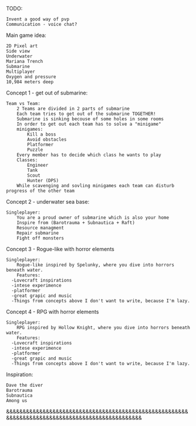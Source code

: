 TODO:

	Invent a good way of pvp
	Communication - voice chat?
	
Main game idea:

	2D Pixel art
	Side view
	Underwater
	Mariana Trench
	Submarine
	Multiplayer
	Oxygen and pressure
	10,984 meters deep

Concept 1 - get out of submarine:

	Team vs Team:
		2 Teams are divided in 2 parts of submarine
		Each team tries to get out of the submarine TOGETHER!
		Submarine is sinking becouse of some holes in some rooms
		In order to get out each team has to solve a "minigame"
		minigames:
			Kill a boss
			Avoid obstacles
			Platformer
			Puzzle
		Every member has to decide which class he wants to play
		Classes:
			Engineer
			Tank
			Scout
			Hunter (DPS)
		While scavenging and sovling minigames each team can disturb progress of the other team

Concept 2 - underwater sea base:

	Singleplayer:
		You are a proud owner of submarine which is also your home
		Inspire from (Barotrauma + Subnautica + Raft)
		Resource managment
		Repair submarine
		Fight off monsters

  Concept 3 - Rogue-like with horror elements

  	Singleplayer:
   		Rogue-like inspired by Spelunky, where you dive into horrors beneath water.
     	Features:
      -Lovecraft inspirations
      -intese experimence
      -platformer
      -great grapic and music
      -Things from concepts above I don't want to write, because I'm lazy.

Concept 4 - RPG with horror elements

  	Singleplayer:
   		RPG inspired by Hollow Knight, where you dive into horrors beneath water.
     	Features:
      -Lovecraft inspirations
      -intese experimence
      -platformer
      -great grapic and music
      -Things from concepts above I don't want to write, because I'm lazy.

Inspiration: 

	Dave the diver
	Barotrauma
	Subnautica
	Among us

&&&&&&&&&&&&&&&&&&&&&&&&&&&&&&&&&&&&&&&&&&&&&&&&&&&&&&&&&&&&&&&&&&&&&&&&&&&&&&&&&&&&&&&&&&&&&&&&
     

